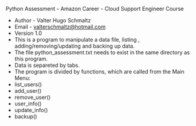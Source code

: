 
Python Assessment - Amazon Career - Cloud Support Engineer Course
- Author - Valter Hugo Schmaltz
- Email - valterschmaltz@hotmail.com
- Version 1.0
- This is a program to manipulate a data file,
listing , adding/removing/updating and backing up data.
- The file python_assessment.txt needs to exist in the same directory as this program.
- Data is separeted by tabs.
-  The program is divided by functions, which are called from the Main Menu:
- list_users()
- add_user()
- remove_user()
- user_info()
- update_info()
- backup()
